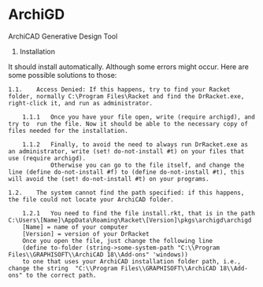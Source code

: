 # ArchiGD
ArchiCAD Generative Design Tool

1. Installation

It should install automatically. Although some errors might occur. Here are some possible solutions to those:

	1.1.	Access Denied: If this happens, try to find your Racket folder, normally C:\Program Files\Racket and find the DrRacket.exe, right-click it, and run as administrator.

		1.1.1	Once you have your file open, write (require archigd), and try to  run the file. Now it should be able to the necessary copy of files needed for the installation.
		
		1.1.2	Finally, to avoid the need to always run DrRacket.exe as an administrator, write (set! do-not-install #t) on your files that use (require archigd). 
				Otherwise you can go to the file itself, and change the line (define do-not-install #f) to (define do-not-install #t), this will avoid the (set! do-not-install #t) on your programs.  	

	1.2.	The system cannot find the path specified: if this happens, the file could not locate your ArchiCAD folder.
		
		1.2.1	You need to find the file install.rkt, that is in the path C:\Users\[Name]\AppData\Roaming\Racket\[Version]\pkgs\archigd\archigd
		[Name] = name of your computer
		[Version] = version of your DrRacket
		Once you open the file, just change the following line 
		(define to-folder (string->some-system-path "C:\\Program Files\\GRAPHISOFT\\ArchiCAD 18\\Add-ons" 'windows)) 
		to one that uses your ArchiCAD installation folder path, i.e., change the string  "C:\\Program Files\\GRAPHISOFT\\ArchiCAD 18\\Add-ons" to the correct path.



